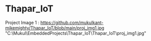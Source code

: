 # Thapar_IoT
 
Project Image 1 : 
https://github.com/mukulkant-mikemighty/Thapar_IoT/blob/main/proj_img1.jpg
"C:\Mukul\EmbeddedProjects\Thapar_IoT\Thapar_IoT\proj_img1.jpg"
